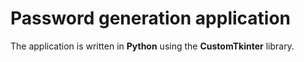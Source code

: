 # Password generation application

The application is written in **Python** using the **CustomTkinter** library.
